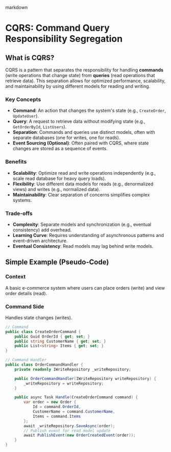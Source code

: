 markdown

# CQRS: Command Query Responsibility Segregation

## What is CQRS?

CQRS is a pattern that separates the responsibility for handling **commands** (write operations that change state) from **queries** (read operations that retrieve data). This separation allows for optimized performance, scalability, and maintainability by using different models for reading and writing.

### Key Concepts
- **Command**: An action that changes the system's state (e.g., `CreateOrder`, `UpdateUser`).
- **Query**: A request to retrieve data without modifying state (e.g., `GetOrderById`, `ListUsers`).
- **Separation**: Commands and queries use distinct models, often with separate databases (one for writes, one for reads).
- **Event Sourcing (Optional)**: Often paired with CQRS, where state changes are stored as a sequence of events.

### Benefits
- **Scalability**: Optimize read and write operations independently (e.g., scale read database for heavy query loads).
- **Flexibility**: Use different data models for reads (e.g., denormalized views) and writes (e.g., normalized data).
- **Maintainability**: Clear separation of concerns simplifies complex systems.

### Trade-offs
- **Complexity**: Separate models and synchronization (e.g., eventual consistency) add overhead.
- **Learning Curve**: Requires understanding of asynchronous patterns and event-driven architecture.
- **Eventual Consistency**: Read models may lag behind write models.

## Simple Example (Pseudo-Code)

### Context
A basic e-commerce system where users can place orders (write) and view order details (read).

### Command Side
Handles state changes (writes).

```csharp
// Command
public class CreateOrderCommand {
    public Guid OrderId { get; set; }
    public string CustomerName { get; set; }
    public List<string> Items { get; set; }
}

// Command Handler
public class OrderCommandHandler {
    private readonly IWriteRepository _writeRepository;

    public OrderCommandHandler(IWriteRepository writeRepository) {
        _writeRepository = writeRepository;
    }

    public async Task Handle(CreateOrderCommand command) {
        var order = new Order {
            Id = command.OrderId,
            CustomerName = command.CustomerName,
            Items = command.Items
        };
        await _writeRepository.SaveAsync(order);
        // Publish event for read model update
        await PublishEvent(new OrderCreatedEvent(order));
    }
}



